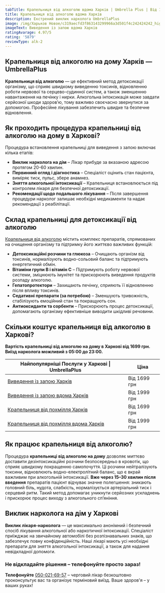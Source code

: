 ```yaml
---
tabTitle: Крапельниця від алкоголю вдома Харків | Umbrella Plus | Від 1699 грн
title: Крапельниця від алкоголю вдома Харків
description: Екстрений виклик нарколога UmbrellaPlus
image: /img/Харьков Новое/c319aecfd3f863143299966a3d501f4c242424242_high.jpg
imageText: Виведення із запою вдома Харків
ratingAvarage: 4.97/5
rating: '5879'
reviewType: alk-2
---
```


## Крапельниця від алкоголю на дому Харків — UmbrellaPlus

**Крапельниця від алкоголю** — це ефективний метод детоксикації організму, що сприяє швидкому виведенню токсинів, відновленню роботи нервової та серцево-судинної систем, а також зменшенню навантаження на печінку і нирки. Алкогольна інтоксикація може завдати серйозної шкоди здоров’ю, тому важливо своєчасно звернутися за допомогою. Професійне лікування забезпечить швидке та безпечне відновлення.

## Як проходить процедура крапельниці від алкоголю на дому в Харкові?

Процедура встановлення крапельниці для виведення з запою включає кілька етапів:

* **Виклик нарколога на дім** – Лікар прибуде за вказаною адресою протягом 20-60 хвилин.
* **Первинний огляд і діагностика** – Спеціаліст оцінить стан пацієнта, виміряє тиск, пульс, збере анамнез.
* **Зняття алкогольної інтоксикації** – Крапельниця встановлюється під контролем лікаря для безпечної детоксикації.
* **Рекомендації щодо подальшого лікування** – Після завершення процедури нарколог залишає необхідні медикаменти та надає рекомендації з реабілітації.

## Склад крапельниці для детоксикації від алкоголю

[Крапельниця від алкоголю](https://umbrella-plus.com.ua/uk/kharkiv/kapelnica_ot_alkogola_kharkiv-ua/) містить комплекс препаратів, спрямованих на очищення організму та підтримку його життєво важливих функцій:

* **Детоксикаційні розчини та глюкоза** – Очищають організм від токсинів, нормалізують водно-сольовий баланс та підтримують енергетичний обмін.
* **Вітаміни групи B і вітамін C** – Підтримують роботу нервової системи, зміцнюють імунітет та прискорюють виведення продуктів розпаду алкоголю.
* **Гепатопротектори** – Захищають печінку, сприяють її відновленню після впливу токсинів.
* **Седативні препарати (за потребою)** – Зменшують тривожність, стабілізують емоційний стан та покращують сон.
* **Антиоксиданти та сорбенти** – Прискорюють процес детоксикації, допомагають організму ефективніше виводити шкідливі речовини.

## Скільки коштує крапельниця від алкоголю в Харкові?

**Вартість крапельниці від алкоголю на дому в Харкові від 1699 грн.** **Виїзд нарколога можливий з 05:00 до 23:00.**

| Найпопулярніші Послуги у Харкові \| UmbrellaPlus                                  | Ціна         |
| --------------------------------------------------------------------------------- | ------------ |
| [Виведення із запою Харків](Vivod-iz-zapoia-kharkiv-ua)                           | Від 1699 грн |
| [Виведення із запою вдома Харків](Vivod-iz-zapoia-na-domy-kharkiv-ua)             | Від 1999 грн |
| [Крапельниця від похмілля Харків](Kapelnica_ot_alkogola_kharkiv-ua)               | Від 1699 грн |
| [Крапельниця від похмілля вдома Харків](Kapelnica_ot_alkogola_na_domy_kharkiv_ua) | Від 1999 грн |

## Як працює крапельниця від алкоголю?

Процедура **крапельниці від алкоголю на дому** дозволяє миттєво доставити дезінтоксикаційні розчини безпосередньо в кровотік, що сприяє швидкому покращенню самопочуття. Ці розчини нейтралізують токсини, відновлюють водно-електролітний баланс, що є вкрай важливим при алкогольній інтоксикації. **Вже через 15–30 хвилин після введення** препаратів пацієнт відчуває значне полегшення: зникають головний біль, нудота, слабкість, нормалізується артеріальний тиск і серцевий ритм. Такий метод допомагає уникнути серйозних ускладнень і прискорює процес виходу з алкогольного сп’яніння.

## Виклик нарколога на дім у Харкові

**Виклик лікаря-нарколога** — це максимально анонімний і безпечний спосіб лікування алкогольної або наркотичної інтоксикації. Спеціаліст приїжджає на звичайному автомобілі без розпізнавальних знаків, що забезпечує повну конфіденційність. Наші лікарі мають усі необхідні препарати для зняття алкогольної інтоксикації, а також для надання невідкладної допомоги.

### Не відкладайте рішення – телефонуйте просто зараз!

**Телефонуйте** [050-021-69-57](tel:0500216957) – черговий лікар безкоштовно проконсультує вас та організує терміновий виїзд.
Ваше здоров'я – у ваших руках!
